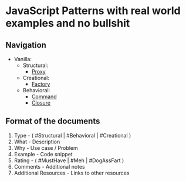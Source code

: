 # JavaScript Patterns with real world examples and no bullshit

## Navigation

- Vanilla:
  - Structural:
    - [Proxy](Vanilla/Structural/Proxy.md)
  - Creational:
    - [Factory](Vanilla/Creational/Factory.md)
  - Behavioral:
    - [Command](Vanilla/Behavioral/Command.md)
    - [Closure](Vanilla/Behavioral/Closure.md)

## Format of the documents

1. Type - ( #Structural | #Behavioral | #Creational )
2. What - Description
3. Why - Use case / Problem
4. Example - Code snippet
5. Rating - ( #MustHave | #Meh | #DogAssFart )
6. Comments - Additional notes
7. Additional Resources - Links to other resources
